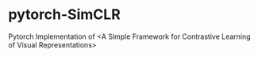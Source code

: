 # pytorch-SimCLR
Pytorch Implementation of &lt;A Simple Framework for Contrastive Learning of Visual Representations>
